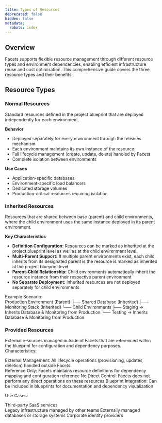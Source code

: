 ```yaml
---
title: Types of Resources
deprecated: false
hidden: false
metadata:
  robots: index
---
```

## Overview

Facets supports flexible resource management through different resource types and environment dependencies, enabling efficient infrastructure reuse and cost optimisation. This comprehensive guide covers the three resource types and their benefits.

## Resource Types

### Normal Resources

Standard resources defined in the project blueprint that are deployed independently for each environment.

**Behavior**

* Deployed separately for every environment through the releases mechanism
* Each environment maintains its own instance of the resource
* Full lifecycle management (create, update, delete) handled by Facets
* Complete isolation between environments

**Use Cases**

* Application-specific databases
* Environment-specific load balancers
* Dedicated storage volumes
* Production-critical resources requiring isolation

### Inherited Resources

Resources that are shared between base (parent) and child environments, where the child environment uses the same instance deployed in its parent environment.

**Key Characteristics**

* **Definition Configuration:** Resources can be marked as inherited at the project blueprint level as well as at the child environment level.
* **Multi-Parent Support:** If multiple parent environments exist, each child inherits from its designated parent is the resource is marked as inherited at the project blueprint level.
* **Parent-Child Relationship:** Child environments automatically inherit the resource instance from their respective parent environment
* **No Separate Deployment:** Inherited resources are not deployed separately for child environments

Example Scenario:\
Production Environment (Parent)
├── Shared Database (Inherited)
├── Monitoring Stack (Inherited)
└── Child Environments
├── Staging → Inherits Database & Monitoring from Production
└── Testing → Inherits Database & Monitoring from Production

### Provided Resources

External resources managed outside of Facets that are referenced within the blueprint for configuration and dependency purposes.\
Characteristics:

External Management: All lifecycle operations (provisioning, updates, deletion) handled outside Facets\
Reference Only: Facets maintains resource definitions for dependency mapping and configuration reference
No Direct Control: Facets does not perform any direct operations on these resources
Blueprint Integration: Can be included in blueprints for documentation and dependency visualization

Use Cases:

Third-party SaaS services\
Legacy infrastructure managed by other teams
Externally managed databases or storage systems
Corporate identity providers
